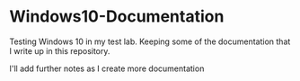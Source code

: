 # Windows10-Documentation
Testing  Windows 10 in my test lab. Keeping some of the documentation that I write up in this repository.

I'll add further notes as I create more documentation
